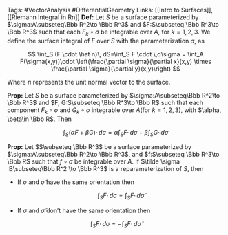 Tags: #VectorAnalysis #DifferentialGeometry 
Links: [[Intro to Surfaces]], [[Riemann Integral in Rn]]
**********Def:********** Let $S$ be a surface parameterized by $\sigma:A\subseteq\Bbb R^2\to \Bbb R^3$ and $F:S\subseteq \Bbb R^3\to \Bbb R^3$ such that each $F_k\circ \sigma$ be integrable over $A$, for $k =1,2,3$. We define the surface integral of $F$ over $S$ with the parameterization $\sigma$, as

$$ \int_S (F \cdot \hat n)\, dS=\int_S F \cdot \,d\sigma = \int_A F(\sigma(x,y))\cdot \left(\frac{\partial \sigma}{\partial x}(x,y) \times \frac{\partial \sigma}{\partial y}(x,y)\right) $$

Where $\hat n$ represents the unit normal vector to the surface.

************Prop:************ Let $S$ be a surface parameterized by $\sigma:A\subseteq\Bbb R^2\to \Bbb R^3$ and $F, G:S\subseteq \Bbb R^3\to \Bbb R$ such that each component $F_k\circ \sigma$ and $G_k \circ \sigma$ integrable over $A$(for $k = 1,2,3$), with $\alpha, \beta\in \Bbb R$. Then

$$ \int_S (\alpha F+\beta G) \cdot \,d\sigma =\alpha \int_S F \cdot \,d\sigma + \beta \int_S G \cdot \,d\sigma $$

************Prop:************ Let $S\subseteq \Bbb R^3$ be a surface parameterized by $\sigma:A\subseteq\Bbb R^2\to \Bbb R^3$, and $f:S\subseteq \Bbb R^3\to \Bbb R$ such that $f\circ \sigma$ be integrable over $A$. If $\tilde \sigma :B\subseteq\Bbb R^2 \to \Bbb R^3$ is a reparameterization of $S$, then

- If $\sigma$ and $\tilde \sigma$ have the same orientation then
    
    $$ \int_S F \cdot \,d\sigma = \int_S F \cdot \,d\tilde\sigma $$
    
- If $\sigma$ and $\tilde \sigma$ don’t have the same orientation then
    

$$ \int_S F \cdot \,d\sigma = -\int_S F \cdot \,d\tilde\sigma $$